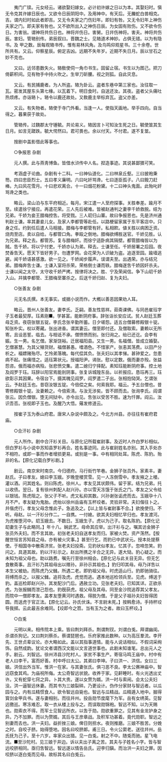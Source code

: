 <!-- { "loadSidebar": true } -->
　　夷门广牍。元女经云。诸欲娶妇嫁女。必计初许嫁之日以为本。其娶妇时。愼无令克其许嫁日辰也。又欲令日辰阴阳中。及用神中。有天后。无螣蛇白兽相克。吉。谓内妇时如此者即吉。又无令夫家之门伤妇年。即妇有咎。又无令妇年上神伤夫家之门。即夫家有咎也。又不欲所出入之神伤日辰。为女固有败伤。又不欲令伤日。为害翁。谓神将共伤日也。神将幷伤日。害舅。日幷伤神将。害夫。神将共伤辰。害妇。管辂别传。弟辰叙曰。晋魏之士。见辂道术神妙。占俱无错。以为有隐书。及 甲之数。辰每观辂书传。惟有易林风角。及鸟鸣仰观星书。三十余卷。世所共有。又云。仰察星辰。俯定吉凶。远期不失年岁。近期不失日月。辰以甘石之妙不克也。 

　　又曰。远邻患数失火。辂敎使伺一角巾书生。固留止宿。书生以为图己。把刀倚薪积间。见有物手中持火吹之。生举刀斫腰。视之则狐。自此灾息。 

　　又云。有民捕鹿者。为人所盗。辂为卦云。盗者东巷中第三家也。汝往取一瓦。密发其屋东头第七椽。以瓦着下。明日食时。自送还汝。其夜。盗者父头痛吐热烦疼。亦诣辂卜。辂令以鹿还故处。又敎鹿主举标弃瓦。盗父亦差。 

　　又云。有失物者。辂使于寺门外看。当逢一人。使指天画地。举手四向。自当得之。暮果获于故处。 

　　管辂传。过魏郡太守锺毓。共论易义。辂因言卜可知汝生死之日。毓使筮其生日月。如言无蹉跌。毓大愕然曰。君可畏也。余以付天。不付君。遂不复筮。 

　　按剧中盖影借此等事也。 



　　○争报恩 杂剧 

　　元人撰。此与燕靑博鱼。皆借水浒传中人名。揑造事迹。其说甚鄙猥可笑。 

　　考涵虚子论曲。杂剧有十二科。一曰神仙道化。二曰林泉丘壑。三曰披袍秉笏。四曰忠臣烈士。五曰孝义廉明。六曰叱奸骂谗。七曰逐臣孤子。八曰鏺刀赶棒。九曰风花雪月。十曰悲欢离合。十一曰烟花粉黛。十二曰神头鬼面。此殆叱奸骂谗之类也。 

　　略云。梁山泊与东平府相近。每月。宋江遣一人至府探事。关胜奉差。踰月不至。续遣徐宁接应。再遣花荣。三人先后被难。皆被赵通判之妻李千娇救脱。结为兄弟。千娇为妾王腊梅控吿。将受戮。三人刧归山寨。故曰争报恩也。先是济州通判赵士谦。率其妻妾儿女。及家人李都管等赴任。以路梗留家属于东平客店中。只身之任。约到任后遣人马相接。腊梅与李都管有奸。私相飮。値关胜以病困乏资。烧肉至店。卖以自给。与都管口角。拳殴之倒地。腊梅欲缚胜送官。千娇见胜。认为兄弟。释之去。都管苏。复与腊梅奸。而徐宁适卧病其隔壁。都管腊梅皆以为贼。吿千娇。将以宁付吏。千娇亦认为弟。释去。士谦至任。千娇居署之后园。夜焚香吿天。愿天下皆好男子。勿遭罗网。会花荣为人识破为盗。追逐至园。踰墙逃避。闻千娇语甚感激。欲一见之。千娇闻步履声。误谓夫至。出遇荣。亦与结兄弟。腊梅奔吿士谦。士谦入室将杀荣。荣格倒士谦而轶。腊梅遂吿千娇因奸杀夫。士谦以闻之太守。太守收千娇严拷。按律将决之。胜、宁及荣闻信。争下山刧千娇入山。幷擒李都管、王腊梅至寨杀之。后送千娇归赵、复为夫妇。 



　　○张善友 杂剧 

　　元无名氏撰。本无事实。或据小说而作。大槪以善恶因果劝人耳。 

　　略云。晋州人张善友。妻李氏。乏嗣。善友性慈祥。茹斋课佛。与同邑崔珏字子玉者最契厚。珏素刚■。学甚富。能断阴府事。辞张诣长安应试。贫人赵廷玉葬母乏资。夜窃张银五锭。李氏念张辛勤所蓄。日夕嗟怨。适五台僧募修殿银十锭。知张朴实。权以寄藏。张出进香。谓其妻云。僧至即付还。及僧取索。妻赖以无所寄。且设恶誓。临去。与相诋不承。僧愤愤而别。张归询之。绐已还讫。会李有娠。生一男。名乞僧。家渐饶裕。迁居福阳县。又生一男。名福僧。皆成立婚娶。乞僧甚慧。为其父殖货财。福僧甚愚。嗜酒色。不惜家产。张恚其荡费。以田产分析之。福嫖赌殆尽。乞怜弟落魄。每代偿其负。张夫妇以其孝悌。甚钟爱之。忽患病不起。张痛惜之。适珏第状元。授福阳尹。谒张。慰以定数。俄而妻亦殁。张益怨咨。俄而福亦病殁。张悲愤交集。遣二媳归宁择配。素知珏能断阴府事。控土地及阎罗于珏。珏辞以阳官焉能剖阴事。张复诉城隍东岳。以祈报应。恳珏再三。珏欲彰示其因果。令宿台下。摄其魄见阎罗。阎罗遣二子出。张相抱恸哭。乞谓张云。予赵廷玉也。昔窃汝银五锭。今倍偿之矣。何索我耶。福云。予五台僧也。昔寄修殿银十锭。汝妻赖之。今倍索淸。与汝无涉矣。皆不顾而去。张询李氏。阎谓张云。因负僧银。堕无间狱中。亦令出见。吿张以受苦不胜。速为忏罪。阎云。汝识吾否。张视即子玉也。及醒乃大悟。薙发修道云。 

　　按崔子玉为泰山府君。唐宋人杂说中颇及之。今北方州县。亦往往有崔府君庙。 



　　○合汗衫 杂剧 

　　元人所作。剧中合汗衫关目。与原化记所载崔尉事。及近时人作白罗衫相似。但白罗衫与小说中苏知县罗衫再合。姓名事迹同。此与崔尉姓名亦别。其入手处亦不相符。或即一事而作者增损更易。或别是一事。中有相同处耳。陈虎、陈豹。殆非的名。【原化记载白罗衫剧。】 

　　剧云。南京宋时南京。今归德府。马行街竹竿巷。金狮子张员外。家素丰。妻赵氏。子曰孝友。媳曰李玉娥。岁晚登楼赏雪。见一人冻倒雪中。孝友掖之上楼。灌以酒。问其姓名。则曰陈虎。徐州人。孝友见其状颇伟。留于家。结为兄弟。托以收债。翌日。复有徐州刺配人赵兴孙。亦以雪天冻饿于张氏之门。孝友之父令给以银钱。陈虎阻之。张父子不听。虎又私抑其数。兴孙谢张诟虎而去。玉娥孕十八月不产。孝友疑为鬼胎。虎绐以徐州岳庙有玉杯珓者。灵验非常。夫妇偕往卜之。幷偕虎行。孝友父母念惟此子。急追及之。【以上皆与崔尉事不合。】欲挽使归。不听。母赵。以一汗衫分作二。一自携。一付媳。欲其夫妇相忆早归也。孝友渡河。为虎推堕河中。刧玉娥去。不数日。玉娥生子。虎以为己子。取名陈豹。【原化记刧妻生子与此略同。】年十八。娴武艺。母命其应举。出汗衫与之。嘱其访金狮子张员外夫妇。而不言其故。初张老夫妇自送孝友而归。家被火焚。资产荡然。【按醒世恒言苏知县之母。亦有被火灾事。】甚至行乞。而豹已中武状元。授本处提蔡使。于相国寺中散斋济贫。张老夫妇投斋。见豹状似孝友。忆其子。忽啼忽笑。豹问之。具道其故。豹以汗衫示之。赵出所携之半合之无异。遂大恸。豹心疑之。而未知为祖父母也。助以路费。嘱先行至徐州相会。【原化记与此关目无异。但无乞食散斋事。且汗衫乃其祖母出以赠孙。非孙示其祖也。】豹归叩其母。母乃详吿以本生父被劫。而陈虎乃父雠。所遇二老。即豹祖父母。时虎适山行。豹即驰骑往。将缚而杀之。以报父雠。追将及虎。虎觉而逃。遇本地巡检领兵至。见虎。缚送于豹。盖巡检即赵兴孙。其发配沙门后。遇赦立功。见张老夫妇。已知其详。正欲杀虎。为张报雠而泄己怨也。豹旣获虎。祖父母及其母。同至金沙院追荐其父孝友。而院中一僧即孝友。盖孝友堕黄河时遇救。得脱为僧。于是父子祖孙夫妇皆得团圆。而送虎于官正法。【原化记云。孙氏伏诛。不言尉未死。】按韩愈诗。手持杯珓导我掷。云此最吉余难同。【珓即今之笤。当有玉为之者。故曰玉杯珓。】 



　　○白兎 

　　元明以来。相传院本上乘。皆曰荆刘拜杀。荆谓荆钗。刘谓白兎。拜谓幽闺。杀谓杀狗记。又曰荆刘蔡杀。蔡谓琵琶也。乐府家推此数种。以为高压羣流。李开先、王世贞辈议论。亦大略如此。盖以其指事道情。能与人说话相似。不假词采绚饰。自然成韵。犹论文者谓西汉文能以文言道世事也。此剧未知谁笔。总出元人之手。剧云。刘智远。徐州沛县沙陀村人。家贫不事生产。寄宿马鸣王庙中。村中有老人曰李干。富而好善。村中呼曰太公。其弟曰李坤。子曰洪一、洪信。女曰三娘。洪信出外当军。惟洪一在家。与其妻张氏。俱刁恶不良。李太公赛神庙中。智远窃食其鸡。为庙祝所侮。太公奇智远状貌。收养于家。见鼾睡时。有火光透出丈许。又有蛇穿七窍之异。卜其大贵。遂以女赘为婿。洪一时与索闹。会太公夫妇没。洪一逼智远休妻。而其书为三娘裂碎。乃更设计。伪作分家财与智远者。以瓜园与之。内有瓜精惯食人。欲令智远自毙也。智远与瓜精战。瓜精遁入地中。掘得寳剑金甲兵书。遂与妻相别。而往幷州。投岳勋节度麾下为军。岳有女绣英。见智远徼巡。寒冻难忍。取一衣从楼上投与之。而误取勋锦袍。智远不知。以为天赐也。勋索衣不得。而军士见智远所衣。以吿于勋。勋欲重罪之。见其有金龙护身之异。乃不加罪。而以为赘婿。其后与王彦章战。及积军功甚着。竟代勋职。智远之别妻而去也。洪一夫妇。益折挫三娘。俾日则担水。夜则推磨。三娘不胜苦。分娩之时。自咬子脐。始得堕地。因名曰咬脐郞。甫三日。令火公窦老。送往幷州。岳氏抚为己子。至十六岁。率家众出猎。见一白兎。射之不中。随兎而驰。星飞电流。■至沙陀村。见三娘于井边。诉以夫出子离之苦。其夫与子姓名小字。皆与智远咬脐相同。亟归吿智远。智远遂以情告岳氏。迎李归鎭。而治洪一夫妇之罪。因咬脐以逐白兎而见母。故标其名曰白兎云。 

